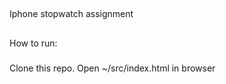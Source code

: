 ## 
Iphone stopwatch assignment
##

###
How to run:
###

#### 
Clone this repo.
Open ~/src/index.html in browser
####
